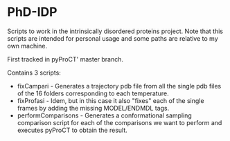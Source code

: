 PhD-IDP
=======

Scripts to work in the intrinsically disordered proteins project.
Note that this scripts are intended for personal usage and some paths are relative to my own machine.

First tracked in pyProCT' master branch.

Contains 3 scripts:

- fixCampari - Generates a trajectory pdb file from all the single pdb files of the 16 folders corresponding to each temperature.   
- fixProfasi -  Idem, but in this case it also "fixes" each of the single frames by adding the missing MODEL/ENDMDL tags.  
- performComparisons - Generates a conformational sampling comparison script for each of the comparisons we want to perform and executes pyProCT to obtain the result.



